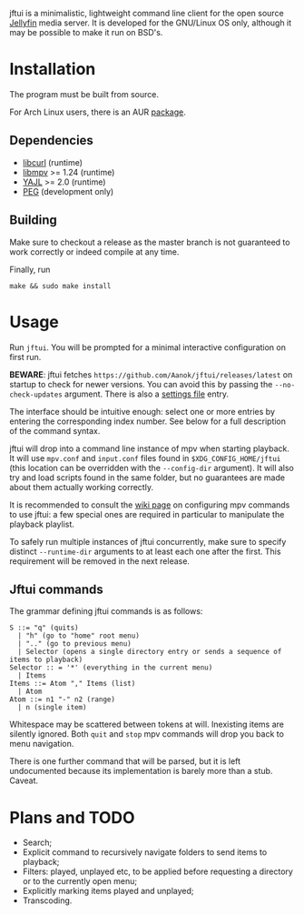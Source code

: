 jftui is a minimalistic, lightweight command line client for the open source [Jellyfin](http://jellyfin.org/) media server. It is developed for the GNU/Linux OS only, although it may be possible to make it run on BSD's.

# Installation
The program must be built from source.

For Arch Linux users, there is an AUR [package](https://aur.archlinux.org/packages/jftui/).

## Dependencies
- [libcurl](https://curl.haxx.se/libcurl/) (runtime)
- [libmpv](https://mpv.io) >= 1.24 (runtime)
- [YAJL](https://lloyd.github.io/yajl/) >= 2.0 (runtime)
- [PEG](http://piumarta.com/software/peg/) (development only)


## Building
Make sure to checkout a release as the master branch is not guaranteed to work correctly or indeed compile at any time.

Finally, run
```
make && sudo make install
```

# Usage
Run `jftui`. You will be prompted for a minimal interactive configuration on first run.

**BEWARE**: jftui fetches `https://github.com/Aanok/jftui/releases/latest` on startup to check for newer versions. You can avoid this by passing the `--no-check-updates` argument. There is also a [settings file](https://github.com/Aanok/jftui/wiki/Settings) entry.

The interface should be intuitive enough: select one or more entries by entering the corresponding index number. See below for a full description of the command syntax.

jftui will drop into a command line instance of mpv when starting playback. It will use `mpv.conf` and `input.conf` files found in `$XDG_CONFIG_HOME/jftui` (this location can be overridden with the `--config-dir` argument). It will also try and load scripts found in the same folder, but no guarantees are made about them actually working correctly.

It is recommended to consult the [wiki page](https://github.com/Aanok/jftui/wiki/mpv-commands) on configuring mpv commands to use jftui: a few special ones are required in particular to manipulate the playback playlist.

To safely run multiple instances of jftui concurrently, make sure to specify distinct `--runtime-dir` arguments to at least each one after the first. This requirement will be removed in the next release.

## Jftui commands
The grammar defining jftui commands is as follows:
```
S ::= "q" (quits)
  | "h" (go to "home" root menu)
  | ".." (go to previous menu)
  | Selector (opens a single directory entry or sends a sequence of items to playback)
Selector :: = '*' (everything in the current menu)
  | Items
Items ::= Atom "," Items (list)
  | Atom
Atom ::= n1 "-" n2 (range)
  | n (single item)
```

Whitespace may be scattered between tokens at will. Inexisting items are silently ignored. Both `quit` and `stop` mpv commands will drop you back to menu navigation.

There is one further command that will be parsed, but it is left undocumented because its implementation is barely more than a stub. Caveat.


# Plans and TODO
- Search;
- Explicit command to recursively navigate folders to send items to playback;
- Filters: played, unplayed etc, to be applied before requesting a directory or to the currently open menu;
- Explicitly marking items played and unplayed;
- Transcoding.
